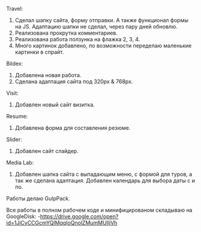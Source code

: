 Travel:
1. Сделал шапку сайта, форму отправки. А также функционал формы на JS. Адаптацию шапки не сделал, через пару дней обновлю.
2. Реализована прокрутка комментариев.
3. Реализована работа ползунка на флажка 2, 3, 4.
4. Много картинок добавлено, по возможности переделаю маленькие картинки в спрайт.

Bildex:
1. Добавлена новая работа.
2. Сделана адаптация сайта под 320px & 768px.

Visit:
1. Добавлен новый сайт визитка.

Resume:
1. Добавлена форма для составления резюме.

Slider:
1. Добавлен сайт слайдер.

Media Lab:
1. Добавлен шапка сайта с выпадающим меню, с формой для туров, а так же сделана адаптация. Добавлен календарь для выбора даты с и по.

Работы делаю GulpPack.

Все работы в полном рабочем коде и минифицированом складываю на GoogleDisk:
-https://drive.google.com/open?id=1JiCvCCGcmYQlMqqIoQnolZMumMUIljVh